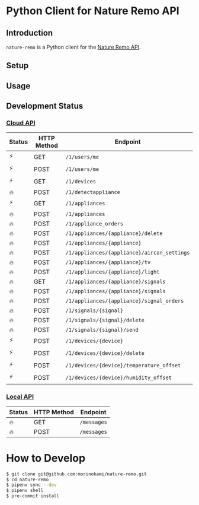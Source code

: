# Python Client for Nature Remo API

## Introduction

`nature-remo` is a Python client for the [Nature Remo API](https://developer.nature.global/).

## Setup

## Usage

## Development Status

### [Cloud API](https://swagger.nature.global/)

Status | HTTP Method | Endpoint
--- | --- | ---
⚡️ | GET | `/1/users/me`
⚡️ | POST | `/1/users/me`
⚡️ | GET | `/1/devices`
🔥 | POST | `/1/detectappliance`
⚡️ | GET | `/1/appliances`
🔥 | POST | `/1/appliances`
🔥 | POST | `/1/appliance_orders`
🔥 | POST | `/1/appliances/{appliance}/delete`
🔥 | POST | `/1/appliances/{appliance}`
🔥 | POST | `/1/appliances/{appliance}/aircon_settings`
🔥 | POST | `/1/appliances/{appliance}/tv`
🔥 | POST | `/1/appliances/{appliance}/light`
🔥 | GET | `/1/appliances/{appliance}/signals`
🔥 | POST | `/1/appliances/{appliance}/signals`
🔥 | POST | `/1/appliances/{appliance}/signal_orders`
🔥 | POST | `/1/signals/{signal}`
🔥 | POST | `/1/signals/{signal}/delete`
🔥 | POST | `/1/signals/{signal}/send`
⚡️ | POST | `/1/devices/{device}`
⚡️ | POST | `/1/devices/{device}/delete`
⚡️ | POST | `/1/devices/{device}/temperature_offset`
⚡️ | POST | `/1/devices/{device}/humidity_offset`

### [Local API](https://local.swagger.nature.global/)

Status | HTTP Method | Endpoint
--- | --- | ---
🔥 | GET | `/messages`
🔥 | POST | `/messages`

# How to Develop

```sh
$ git clone git@github.com:morinokami/nature-remo.git
$ cd nature-remo
$ pipenv sync --dev
$ pipenv shell
$ pre-commit install
```
